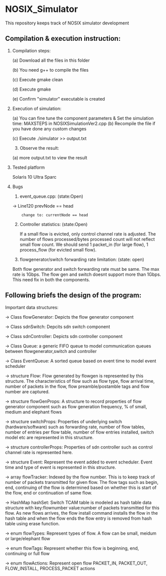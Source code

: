 NOSIX_Simulator
===============
This repository keeps track of NOSIX simulator development

Compilation & execution instruction:
------------------------------------
1) Compilation steps:

   (a) Download all the files in this folder

   (b) You need g++ to compile the files

   (c) Execute gmake clean

   (d) Execute gmake

   (e) Confirm "simulator" executable is created


2) Execution of simulation:

   (a) You can fine tune the component parameters &
		      Set the simulation time: MAXSTEPS in NOSIXSimulationVer2.cpp
   (b) Recompile the file if you have done any custom changes

   (c) Execute ./simulator >> output.txt

   3) Observe the result:

   (a) more output.txt to view the result


3) Tested platform

     Solaris 10 Ultra Sparc

4) Bugs
    
    1) event_queue.cpp: (state:Open)

    -> Line120 
               prevNode == head 

	       change to: currentNode == head


   2) Controller statistics: (state:Open)

      If a small flow is evicted, only control channel rate is adjusted. The number of flows processed/bytes processed count will not reflect small flow count. We should send 1 packet_in (for large flow), 1 process_flow (for evicted small flow).

   3) flowgenerator/switch forwarding rate limitation: (state: open)

     Both flow generator and switch forwarding rate must be same. The max rate is 1Gbps. The flow gen and switch doesnt support more than 1Gbps. This need fix in both the components.

Following briefs the design of the program:
-------------------------------------------
Important data structures:

-> Class flowGenerator: Depicts the flow generator component

-> Class sdnSwitch: Depcits sdn switch component

-> Class sdnController: Depicts sdn controller component

-> Class Queue: a generic FIFO queue to model communication queues between flowgenerator,switch and controller

-> Class EventQueue: A sorted queue based on event time to model event scheduler

-> structure Flow: Flow generated by flowgen is represented by this structure. The characteristics of flow such as flow type, flow arrival time, number of packets in the flow, flow preamble/postamble tags and flow number are captured.

-> structure flowGenProps: A structure to record properties of flow generator component such as flow generation frequency, % of small, medium and elephant flows

-> structure switchProps: Properties of underlying switch (hardware/software) such as forwarding rate, number of flow tables, number of entries per flow table, number of flow entries installed, switch model etc are represented in this structure.

-> structure controllerProps: Properties of sdn controller such as control channel rate is represented here.

-> structure Event: Represent the event added to event scheduler. Event time and type of event is represented in this structure.

-> array flowTracker: Indexed by the flow number. This is to keep track of number of packets transmitted for given flow. The flow tags such as begin, end, continuing of the flow is determined based on whether this is start of the flow, end or continuation of same flow.

-> HashMap hashSet: Switch TCAM table is modeled as hash table data structure with key:flownumber value:number of packets transmitted for this flow. As new flows arrives, the flow install command installs the flow in the hash table and when the flow ends the flow entry is removed from hash table using erase function.

-> enum flowTypes: Represent types of flow. A flow can be small, meidum or large/elephant flow

-> enum flowTags: Represent whether this flow is beginning, end, continuing or full flow

-> enum flowActions: Represent open flow PACKET_IN, PACKET_OUT, FLOW_INSTALL, PROCESS_PACKET actions

